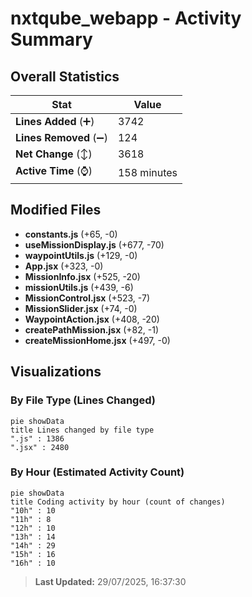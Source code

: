 # nxtqube_webapp - Activity Summary 

## Overall Statistics

| Stat                   | Value                                                             |
| ---------------------- | ----------------------------------------------------------------- |
| **Lines Added** (➕)   | 3742                                          |
| **Lines Removed** (➖) | 124                                        |
| **Net Change** (↕)    | 3618                |
| **Active Time** (⌚)   | 158 minutes |


## Modified Files
- **constants.js** (+65, -0)
- **useMissionDisplay.js** (+677, -70)
- **waypointUtils.js** (+129, -0)
- **App.jsx** (+323, -0)
- **MissionInfo.jsx** (+525, -20)
- **missionUtils.js** (+439, -6)
- **MissionControl.jsx** (+523, -7)
- **MissionSlider.jsx** (+74, -0)
- **WaypointAction.jsx** (+408, -20)
- **createPathMission.jsx** (+82, -1)
- **createMissionHome.jsx** (+497, -0)

## Visualizations

### By File Type (Lines Changed)

```mermaid
pie showData
title Lines changed by file type
".js" : 1386
".jsx" : 2480
```

### By Hour (Estimated Activity Count)

```mermaid
pie showData
title Coding activity by hour (count of changes)
"10h" : 10
"11h" : 8
"12h" : 10
"13h" : 14
"14h" : 29
"15h" : 16
"16h" : 10
```


> **Last Updated:** 29/07/2025, 16:37:30